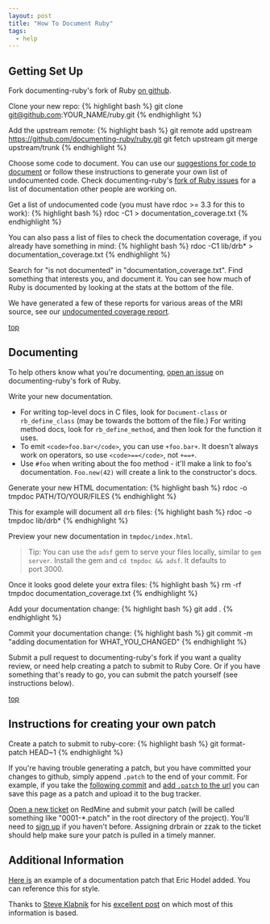 ```yaml
---
layout: post
title: "How To Document Ruby"
tags:
  - help
---
```


<a name="SetUp"></a>
## Getting Set Up

Fork documenting-ruby's fork of Ruby [on github](https://github.com/documenting-ruby/ruby).

Clone your new repo:
{% highlight bash %}
git clone git@github.com:YOUR_NAME/ruby.git
{% endhighlight %}

Add the upstream remote:
{% highlight bash %}
git remote add upstream https://github.com/documenting-ruby/ruby.git
git fetch upstream
git merge upstream/trunk
{% endhighlight %}

Choose some code to document. You can use our [suggestions for code to
document](undocumented-areas.html) or follow these instructions to generate
your own list of undocumented code. Check documenting-ruby's [fork of Ruby
issues](https://github.com/documenting-ruby/ruby/issues) for a list of
documentation other people are working on.

Get a list of undocumented code (you must have rdoc >= 3.3 for this to work):
{% highlight bash %}
rdoc -C1 > documentation_coverage.txt
{% endhighlight %}

You can also pass a list of files to check the documentation coverage, if you
already have something in mind:
{% highlight bash %}
rdoc -C1 lib/drb* > documentation_coverage.txt
{% endhighlight %}

Search for "is not documented" in "documentation_coverage.txt". Find something
that interests you, and document it. You can see how much of Ruby is documented
by looking at the stats at the bottom of the file.

We have generated a few of these reports for various areas of the MRI source,
see our <a href="/undocumented-areas.html#CoverageReport">undocumented coverage
report</a>.

<a name="Documenting"></a>
<a class="top" href="#">top</a>
## Documenting

To help others know what you're documenting, [open an
issue](https://github.com/documenting-ruby/ruby/issues/new) on
documenting-ruby's fork of Ruby.

Write your new documentation.

- For writing top-level docs in C files, look for `Document-class` or
  `rb_define_class` (may be towards the bottom of the file.) For writing method
  docs, look for `rb_define_method`, and then look for the function it uses.
- To emit `<code>foo.bar</code>`, you can use `+foo.bar+`. It doesn't always
  work on operators, so use `<code>==</code>`, not `+==+`.
- Use `#foo` when writing about the foo method - it'll make a link to foo's
  documentation. `Foo.new(42)` will create a link to the constructor's docs.

Generate your new HTML documentation:
{% highlight bash %}
rdoc -o tmpdoc PATH/TO/YOUR/FILES
{% endhighlight %}

This for example will document all `drb` files:
{% highlight bash %}
rdoc -o tmpdoc lib/drb*
{% endhighlight %}

Preview your new documentation in `tmpdoc/index.html`.

> Tip: You can use the `adsf` gem to serve your files locally, similar to `gem
> server`.  Install the gem and `cd tmpdoc && adsf`. It defaults to
> port&nbsp;3000.

Once it looks good delete your extra files:
{% highlight bash %}
 rm -rf tmpdoc documentation_coverage.txt
{% endhighlight %} 

Add your documentation change:
{% highlight bash %}
 git add .
{% endhighlight %}

Commit your documentation change:
{% highlight bash %}
git commit -m "adding documentation for WHAT_YOU_CHANGED"
{% endhighlight %}

Submit a pull request to documenting-ruby's fork if you want a quality review,
or need help creating a patch to submit to Ruby Core. Or if you have something
that's ready to go, you can submit the patch yourself (see instructions below).

<a name="CreatePatch"></a>
<a class="top" href="#">top</a>
## Instructions for creating your own patch

Create a patch to submit to ruby-core:
{% highlight bash %}
 git format-patch HEAD~1
{% endhighlight %}  

If you're having trouble generating a patch, but you have committed your
changes to github, simply append `.patch` to the end of your commit. For
example, if you take the [following
commit](https://github.com/ruby/ruby/commit/071a678a156dde974d8e470b659c89cb02b07b3b)
and [add `.patch` to the
url](https://github.com/ruby/ruby/commit/071a678a156dde974d8e470b659c89cb02b07b3b.patch)
you can save this page as a patch and upload it to the bug tracker.

[Open a new ticket](http://bugs.ruby-lang.org/projects/ruby-trunk/issues/new)
on RedMine and submit your patch (will be called something like "0001-\*.patch"
in the root directory of the project). You'll need to [sign
up](http://bugs.ruby-lang.org/account/register) if you haven't before.
Assigning drbrain or zzak to the ticket should help make sure your patch is
pulled in a timely manner.

## Additional Information

[Here
is](https://github.com/ruby/ruby/commit/071a678a156dde974d8e470b659c89cb02b07b3b)
an example of a documentation patch that Eric Hodel added. You can reference
this for style.

Thanks to [Steve Klabnik](http://steveklabnik.com/) for his [excellent
post](http://blog.steveklabnik.com/2011/05/10/contributing-to-ruby-s-documentation.html)
on which most of this information is based.
